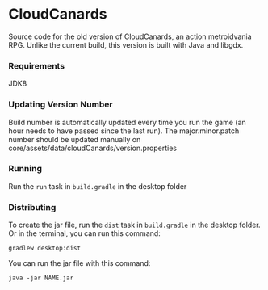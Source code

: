 # CloudCanards
Source code for the old version of CloudCanards, an action metroidvania RPG.
Unlike the current build, this version is built with Java and libgdx.

### Requirements
JDK8

### Updating Version Number
Build number is automatically updated every time you run the game (an hour
needs to have passed since the last run). The major.minor.patch number should
be updated manually on core/assets/data/cloudCanards/version.properties

### Running
Run the `run` task in `build.gradle` in the desktop folder

### Distributing
To create the jar file, run the `dist` task in `build.gradle` in the desktop folder.
Or in the terminal, you can run this command:
```
gradlew desktop:dist
```
You can run the jar file with this command:
```
java -jar NAME.jar
```
